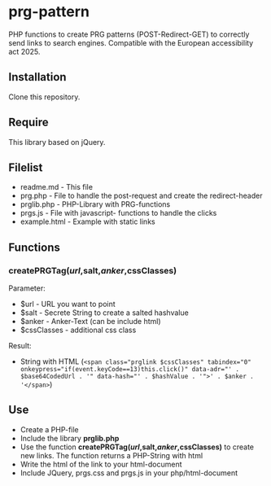 # prg-pattern
PHP functions to create PRG patterns (POST-Redirect-GET) to correctly send links to search engines. Compatible with the European accessibility act 2025.

## Installation
Clone this repository.

## Require
This library based on jQuery.

## Filelist

- readme.md - This file
- prg.php - File to handle the post-request and create the redirect-header
- prglib.php - PHP-Library with PRG-functions
- prgs.js - File with javascript- functions to handle the clicks
- example.html - Example with static links

## Functions

### createPRGTag($url,$salt,$anker,$cssClasses)

Parameter:

- $url - URL you want to point
- $salt - Secrete String to create a salted hashvalue
- $anker - Anker-Text (can be include html)
- $cssClasses - additional css class

Result:

- String with HTML (`<span class="prglink $cssClasses" tabindex="0" onkeypress="if(event.keyCode==13)this.click()" data-adr="' . $base64CodedUrl . '" data-hash="' . $hashValue . '">' . $anker . '</span>`)

## Use

- Create a PHP-file
- Include the library **prglib.php**
- Use the function **createPRGTag($url,$salt,$anker,$cssClasses)** to create new links. The function returns a PHP-String with html
- Write the html of the link to your html-document
- Include JQuery, prgs.css and prgs.js in your php/html-document  
